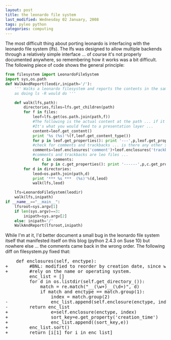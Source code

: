 ```yaml
---
layout: post
title: the leonardo file system
last_modified: Wednesday 02 January, 2008
tags: pyleo python
categories: computing
---
```

The most difficult thing about porting leonardo is interfacing with the leonardo file system (lfs). The lfs was designed to allow multiple backends through a relatively simple interface ... of course it's not properly documented anywhere, so remembering how it works was a bit difficult.
The following piece of code shows the general principle:
~~~~~ python
from filesystem import LeonardoFileSystem
import sys,os.path
def WalkAndReport(leodir,inipath='/'):
    ''' Walks a leonardo filesystem and reports the contents in the same way
    as doing ls -R would do '''

    def walk(lfs,path):
        directories,files=lfs.get_children(path)
        for f in files:
            leof=lfs.get(os.path.join(path,f))
            #The following is the actual content at the path ... if it exists.
            #It's what you would feed to a presentation layer ...    
            content=leof.get_content()
            print '%s (%s)'%(f,leof.get_content_type())
            for p in leof.get_properties(): print '---',p,leof.get_property(p)
            #check for comments and trackbacks ... is there any other sort?
            comments=leof.enclosures('comment')+leof.enclosures('trackback')
            #comments and trackbacks are leo files ...
            for c in comments:
                for p in c.get_properties(): print '------',p,c.get_property(p)
        for d in directories:
            leod=os.path.join(path,d)
            print '*** %s ***  (%s)'%(d,leod)
            walk(lfs,leod)

    lfs=LeonardoFileSystem(leodir)
    walk(lfs,inipath)
if __name__=="__main__":
    lfsroot=sys.argv[1]
    if len(sys.argv)==3:
        inipath=sys.argv[2]
    else: inipath='/'
    WalkAndReport(lfsroot,inipath)

~~~~~

While I'm at it, I'd better document a small bug in the leonardo file system itself that manifested itself on this blog (python 2.4.3 on Suse 10) but nowhere else ... the comments came back in the wrong order. The following diff on filesystem.py fixed that:<pre>
    def enclosures(self, enctype):
+        #BNL: modified to reorder by creation date, since we can't
+        #rely on the name or operating system.
         enc_list = []
         for d in os.listdir(self.get_directory_()):
             match = re.match("__(\w+)__(\d+)", d)
             if match and enctype == match.group(1):
                 index = match.group(2)
-                enc_list.append(self.enclosure(enctype, index))
-        return enc_list
+                e=self.enclosure(enctype, index)
+                sort_key=e.get_property('creation_time')
+                enc_list.append((sort_key,e))
+        enc_list.sort()
+        return [i[1] for i in enc_list]</pre>